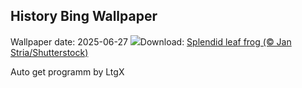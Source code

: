 ## History Bing Wallpaper
Wallpaper date: 2025-06-27
![](https://www.bing.com/th?id=OHR.SplendidFrog_EN-IN1765447694_UHD.jpg&w=1000)Download: [Splendid leaf frog (© Jan Stria/Shutterstock)](https://www.bing.com/th?id=OHR.SplendidFrog_EN-IN1765447694_UHD.jpg)

Auto get programm by LtgX
